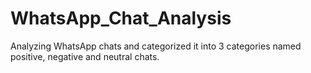 # WhatsApp_Chat_Analysis
Analyzing WhatsApp chats and categorized it into 3 categories named positive, negative and neutral chats.
